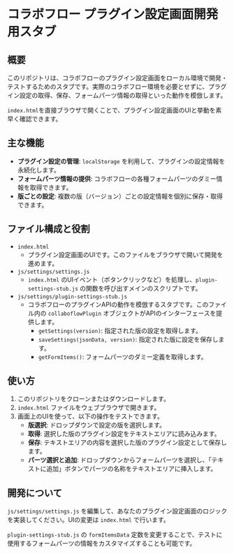 # コラボフロー プラグイン設定画面開発用スタブ

## 概要

このリポジトリは、コラボフローのプラグイン設定画面をローカル環境で開発・テストするためのスタブです。実際のコラボフロー環境を必要とせずに、プラグイン設定の取得、保存、フォームパーツ情報の取得といった動作を模倣します。

`index.html`を直接ブラウザで開くことで、プラグイン設定画面のUIと挙動を素早く確認できます。

## 主な機能

- **プラグイン設定の管理**: `localStorage`
  を利用して、プラグインの設定情報を永続化します。
- **フォームパーツ情報の提供**:
  コラボフローの各種フォームパーツのダミー情報を取得できます。
- **版ごとの設定**:
  複数の版（バージョン）ごとの設定情報を個別に保存・取得できます。

## ファイル構成と役割

- `index.html`
  - プラグイン設定画面のUIです。このファイルをブラウザで開いて開発を進めます。
- `js/settings/settings.js`
  - `index.html`
    のUIイベント（ボタンクリックなど）を処理し、`plugin-settings-stub.js`
    の関数を呼び出すメインのスクリプトです。
- `js/settings/plugin-settings-stub.js`
  - コラボフローのプラグインAPIの動作を模倣するスタブです。このファイル内の
    `collaboflowPlugin` オブジェクトがAPIのインターフェースを提供します。
    - `getSettings(version)`: 指定された版の設定を取得します。
    - `saveSettings(jsonData, version)`: 指定された版に設定を保存します。
    - `getFormItems()`: フォームパーツのダミー定義を取得します。

## 使い方

1. このリポジトリをクローンまたはダウンロードします。
2. `index.html` ファイルをウェブブラウザで開きます。
3. 画面上のUIを使って、以下の操作をテストできます。
   - **版選択**: ドロップダウンで設定の版を選択します。
   - **取得**: 選択した版のプラグイン設定をテキストエリアに読み込みます。
   - **保存**:
     テキストエリアの内容を選択した版のプラグイン設定として保存します。
   - **パーツ選択と追加**:
     ドロップダウンからフォームパーツを選択し、「テキストに追加」ボタンでパーツの名称をテキストエリアに挿入します。

## 開発について

`js/settings/settings.js`
を編集して、あなたのプラグイン設定画面のロジックを実装してください。UIの変更は
`index.html` で行います。

`plugin-settings-stub.js` の `formItemsData`
定数を変更することで、テストに使用するフォームパーツの情報をカスタマイズすることも可能です。
